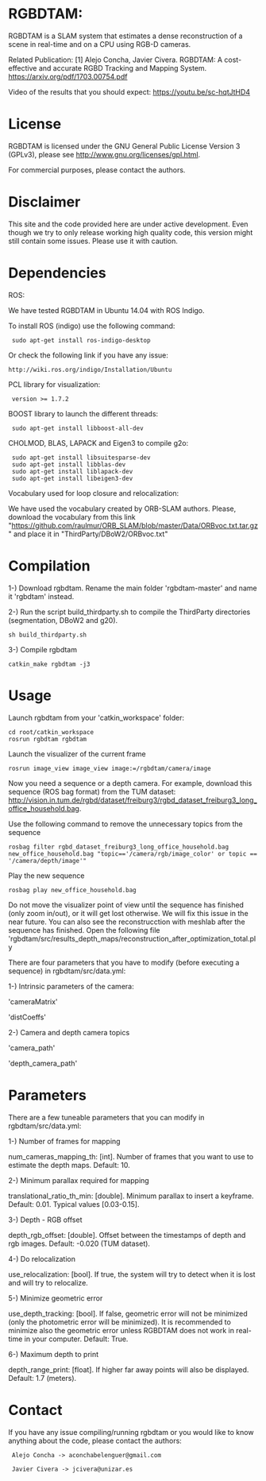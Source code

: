 # RGBDTAM:

RGBDTAM is a SLAM system that estimates a dense reconstruction of a scene in real-time and on a CPU using RGB-D cameras. 

Related Publication:
[1] Alejo Concha, Javier Civera. RGBDTAM: A cost-effective and accurate RGBD Tracking and Mapping System. https://arxiv.org/pdf/1703.00754.pdf

Video of the results that you should expect:
https://youtu.be/sc-hqtJtHD4

 
# License

RGBDTAM is licensed under the GNU General Public License Version 3 (GPLv3), please see http://www.gnu.org/licenses/gpl.html.

For commercial purposes, please contact the authors.


# Disclaimer

This site and the code provided here are under active development. Even though we try to only release working high quality code, this version might still contain some issues. Please use it with caution.

# Dependencies

ROS:

We have tested RGBDTAM in Ubuntu 14.04 with ROS Indigo.

To install ROS (indigo) use the following command:

     sudo apt-get install ros-indigo-desktop
     
Or check the following link if you have any issue:

    http://wiki.ros.org/indigo/Installation/Ubuntu
     

PCL library for visualization:

     version >= 1.7.2
     
BOOST library to launch the different threads:
    
     sudo apt-get install libboost-all-dev 
     
CHOLMOD, BLAS, LAPACK and Eigen3 to compile g2o:

     sudo apt-get install libsuitesparse-dev
     sudo apt-get install libblas-dev
     sudo apt-get install liblapack-dev
     sudo apt-get install libeigen3-dev   

Vocabulary used for loop closure and relocalization:
    
We have used the vocabulary created by ORB-SLAM authors. Please, download the vocabulary from this link "https://github.com/raulmur/ORB_SLAM/blob/master/Data/ORBvoc.txt.tar.gz" and place it in "ThirdParty/DBoW2/ORBvoc.txt"

    
# Compilation

1-) Download rgbdtam. Rename the main folder 'rgbdtam-master' and name it 'rgbdtam' instead.


2-) Run the script build_thirdparty.sh to compile the ThirdParty directories (segmentation, DBoW2 and g20).
       
    sh build_thirdparty.sh


3-) Compile rgbdtam
      
    catkin_make rgbdtam -j3

# Usage

Launch rgbdtam from your 'catkin_workspace' folder:
     
    cd root/catkin_workspace 
    rosrun rgbdtam rgbdtam
    

Launch the visualizer of the current frame

    rosrun image_view image_view image:=/rgbdtam/camera/image


Now you need a sequence or a depth camera. For example, download this sequence (ROS bag format) from the TUM dataset: http://vision.in.tum.de/rgbd/dataset/freiburg3/rgbd_dataset_freiburg3_long_office_household.bag.

Use the following command to remove the unnecessary topics from the sequence

    rosbag filter rgbd_dataset_freiburg3_long_office_household.bag new_office_household.bag "topic=='/camera/rgb/image_color' or topic == '/camera/depth/image'"
    
Play the new sequence
    
    rosbag play new_office_household.bag
    

Do not move the visualizer point of view until the sequence has finished (only zoom in/out), or it will get lost otherwise. We will fix this issue in the near future. You can also see the reconstrucction with meshlab after the sequence has finished. Open the following file 'rgbdtam/src/results_depth_maps/reconstruction_after_optimization_total.ply


There are four parameters that you have to modify (before executing a sequence) in rgbdtam/src/data.yml:

1-) Intrinsic parameters of the camera:

'cameraMatrix'

'distCoeffs'

2-) Camera and depth camera topics

'camera_path'

'depth_camera_path'


# Parameters

There are a few tuneable parameters that you can modify in rgbdtam/src/data.yml:


1-) Number of frames for mapping

num_cameras_mapping_th: [int]. Number of frames that you want to use to estimate the depth maps. Default: 10.

2-) Minimum parallax required for mapping

translational_ratio_th_min: [double]. Minimum parallax to insert a keyframe. Default: 0.01. Typical values [0.03-0.15].

3-) Depth - RGB offset

depth_rgb_offset: [double]. Offset between the timestamps of depth and rgb images. Default: -0.020 (TUM dataset).

4-) Do relocalization

use_relocalization: [bool]. If true, the system will try to detect when it is lost and will try to relocalize.

5-) Minimize geometric error

use_depth_tracking: [bool]. If false, geometric error will not be minimized (only the photometric error will be minimized). It is recommended to minimize also the geometric error unless RGBDTAM does not work in real-time in your computer. Default: True.

6-) Maximum depth to print

depth_range_print: [float]. If higher far away points will also be displayed. Default: 1.7 (meters).

# Contact

If you have any issue compiling/running rgbdtam or you would like to know anything about the code, please contact the authors:

     Alejo Concha -> aconchabelenguer@gmail.com

     Javier Civera -> jcivera@unizar.es
